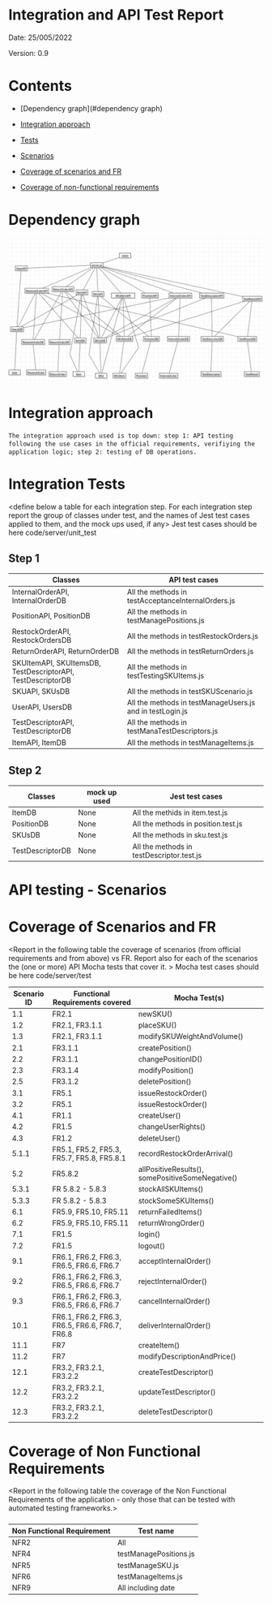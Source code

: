 # Integration and API Test Report

Date: 25/005/2022

Version: 0.9

# Contents

- [Dependency graph](#dependency graph)

- [Integration approach](#integration)

- [Tests](#tests)

- [Scenarios](#scenarios)

- [Coverage of scenarios and FR](#scenario-coverage)
- [Coverage of non-functional requirements](#nfr-coverage)



# Dependency graph

![Dependency graph](/DependencyGraph.PNG)
     
# Integration approach

    The integration approach used is top down: step 1: API testing following the use cases in the official requirements, verifiying the application logic; step 2: testing of DB operations.
    


#  Integration Tests

   <define below a table for each integration step. For each integration step report the group of classes under test, and the names of
     Jest test cases applied to them, and the mock ups used, if any> Jest test cases should be here code/server/unit_test


## Step 1
| Classes |API test cases |
|--|--|
|InternalOrderAPI, InternalOrderDB|All the methods in testAcceptanceInternalOrders.js|
|PositionAPI, PositionDB|All the methods in testManagePositions.js|
|RestockOrderAPI, RestockOrdersDB|All the methods in testRestockOrders.js|
|ReturnOrderAPI, ReturnOrderDB|All the methods in testReturnOrders.js|
|SKUItemAPI, SKUItemsDB, TestDescriptorAPI, TestDescriptorDB|All the methods in testTestingSKUItems.js|
|SKUAPI, SKUsDB|All the methods in testSKUScenario.js|
|UserAPI, UsersDB|All the methods in testManageUsers.js and in testLogin.js|
|TestDescriptorAPI, TestDescriptorDB|All the methods in testManaTestDescriptors.js|
|ItemAPI, ItemDB|All the methods in testManageItems.js|

## Step 2
| Classes  | mock up used |Jest test cases |
|--|--|--|
|ItemDB|None|All the methids in item.test.js|
|PositionDB|None|All the methods in position.test.js|
|SKUsDB|None|All the methods in sku.test.js|
|TestDescriptorDB|None|All the methods in testDescriptor.test.js|



# API testing - Scenarios

# Coverage of Scenarios and FR


<Report in the following table the coverage of  scenarios (from official requirements and from above) vs FR. 
Report also for each of the scenarios the (one or more) API Mocha tests that cover it. >  Mocha test cases should be here code/server/test




| Scenario ID | Functional Requirements covered | Mocha  Test(s) | 
| ----------- | ------------------------------- | ----------- | 
|  1.1         | FR2.1                             |   newSKU()          |             
|  1.2         | FR2.1, FR3.1.1                   |   placeSKU()          |             
| 1.3         |      FR2.1, FR3.1.1             | modifySKUWeightAndVolume()        |           
| 2.1         |     FR3.1.1              |    createPosition()      |             
| 2.2         |          FR3.1.1     |        changePositionID()    | 
| 2.3         |         FR3.1.4         |     modifyPosition()        | 
|   2.5           |    FR3.1.2          |     deletePosition()         | 
|    3.1          |    FR5.1       |     issueRestockOrder()         |            
|    3.2          |   FR5.1       |     issueRestockOrder()         |            
|     4.1         |     FR1.1         |      createUser()        |            
|     4.2       |      FR1.5        |    changeUserRights()          |            
|     4.3         |     FR1.2         |    deleteUser()          |            
|     5.1.1 |FR5.1, FR5.2, FR5.3, FR5.7, FR5.8, FR5.8.1|   recordRestockOrderArrival()|            
|5.2  |FR5.8.2 | allPositiveResults(), somePositiveSomeNegative()    | 
| 5.3.1 | FR 5.8.2 - 5.8.3 | stockAllSKUItems()    |
| 5.3.3 |   FR 5.8.2 - 5.8.3 | stockSomeSKUItems()   |  
|     6.1    |FR5.9, FR5.10, FR5.11|   returnFailedItems()           |            
|      6.2        |  FR5.9, FR5.10, FR5.11|   returnWrongOrder()    |            
|      7.1        |     FR1.5         |     login()         |            
|      7.2        |      FR1.5        |      logout()        |            
|      9.1        |     FR6.1, FR6.2, FR6.3, FR6.5, FR6.6, FR6.7         |       acceptInternalOrder()       |            
|      9.2        |     FR6.1, FR6.2, FR6.3, FR6.5, FR6.6, FR6.7         |      rejectInternalOrder()        |            
|     9.3         |      FR6.1, FR6.2, FR6.3, FR6.5, FR6.6, FR6.7        |    cancelInternalOrder()          |            
|      10.1        |      FR6.1, FR6.2, FR6.3, FR6.5, FR6.6, FR6.7, FR6.8        |    deliverInternalOrder()          |            
|       11.1       |      FR7 |     createItem()         |            
|      11.2        |       FR7 |      modifyDescriptionAndPrice() |              
|      12.1        |      FR3.2, FR3.2.1, FR3.2.2        |      createTestDescriptor()        |            
|      12.2        |       FR3.2, FR3.2.1, FR3.2.2       |     updateTestDescriptor()         |            
|      12.3        |      FR3.2, FR3.2.1, FR3.2.2        |      deleteTestDescriptor()        |            



# Coverage of Non Functional Requirements


<Report in the following table the coverage of the Non Functional Requirements of the application - only those that can be tested with automated testing frameworks.>


### 

| Non Functional Requirement | Test name |
| -------------------------- | --------- |
|   NFR2                         |    All       |
| NFR4 | testManagePositions.js |
| NFR5 | testManageSKU.js |
| NFR6 | testManageItems.js |
| NFR9 | All including date |


